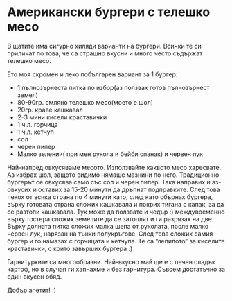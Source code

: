 # Американски бургери с телешко месо

В щатите има сигурно хиляди варианти на бургери. Всички те си приличат по това, че са страшно вкусни и много често съдържат телешко месо. 

Ето моя скромен и леко побългарен вариант за 1 бургер:

<ul>
	<li>1 пълнозърнеста питка по избор(аз ползвах готов пълнозърнест земел)</li>
	<li>80-90гр. смляно телешко месо(моето е шол)</li>
	<li>20гр. краве кашкавал</li>
	<li>2-3 мини кисели краставички</li>
	<li>1 ч.л. горчица</li>
	<li>1 ч.л. кетчуп</li>
	<li>сол</li>
	<li>черен пипер</li>
	<li>Малко зелении( при мен рукола и бейби спанак) и червен лук</li>
</ul>

Най-напред овкусяваме месото. Използвайте каквото месо харесвате. Аз избрах шол, защото видимо нямаше мазнини по него. Традиционно бургерът се овкусява само със сол и черен пипер. Така направих и аз- овкусих и оставих за 15-20 минути да дръпнат подправките. След това пекох от всяка страна по 4 минути като, след като обърнах бургера, върху готовата страна сложих кашкавала и покрих тигана с капак, за да се разтопи кашкавала. Тук може да ползвате и чедър :) междувременно върху тостера сложих земелите да се затоплят и ги разрязах на две. Върху долната питка сложих малка шепа от руколата, после малко червен лук, нарязан на тънки полукръгове. След това сложих самия бургер и го намазах с горчицата и кетчупа. Те са “лепилото” за киселите краставички, с които завърших бургера :)

Гарнитурките са многообразни. Най-вкусно май ще е с печен сладък картоф, но в случая ги хапнахме и без гарнитура. Съвсем достатъчно за един вкусен обяд.


Добър апетит! :)